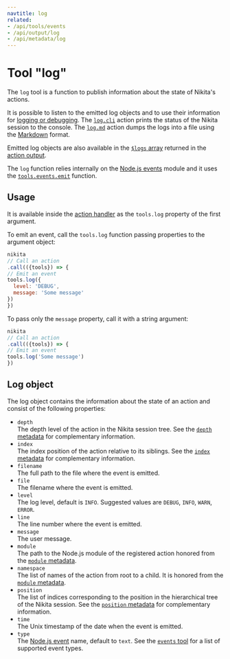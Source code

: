 ```yaml
---
navtitle: log
related:
- /api/tools/events
- /api/output/log
- /api/metadata/log
---
```


# Tool "log"

The `log` tool is a function to publish information about the state of Nikita's actions.

It is possible to listen to the emitted log objects and to use their information for [logging or debugging](/current/guide/logging_debugging). The [`log.cli`](/current/api/log/cli) action prints the status of the Nikita session to the console. The [`log.md`](/current/api/log/md) action dumps the logs into a file using the [Markdown](https://en.wikipedia.org/wiki/Markdown) format.

Emitted log objects are also available in the [`$logs` array](/current/api/output/logs) returned in the [action output](/current/api/output).

The `log` function relies internally on the [Node.js events](https://nodejs.org/api/events.html) module and it uses the [`tools.events.emit`](/current/api/tools/events) function.

## Usage

It is available inside the [action handler](/current/api/handler) as the `tools.log` property of the first argument.

To emit an event, call the `tools.log` function passing properties to the argument object:

```js
nikita
// Call an action
.call(({tools}) => {
// Emit an event
tools.log({
  level: 'DEBUG',
  message: 'Some message'
})
})
```

To pass only the `message` property, call it with a string argument:

```js
nikita
// Call an action
.call(({tools}) => {
// Emit an event
tools.log('Some message')
})
```

## Log object

The log object contains the information about the state of an action and consist of the following properties:

- `depth`   
  The depth level of the action in the Nikita session tree. See the [`depth` metadata](/current/api/metadata/depth) for complementary information.
- `index`   
  The index position of the action relative to its siblings. See the [`index` metadata](/current/api/metadata/index) for complementary information.
- `filename`   
  The full path to the file where the event is emitted.
- `file`   
  The filename where the event is emitted.
- `level`   
  The log level, default is `INFO`. Suggested values are `DEBUG`, `INFO`, `WARN`, `ERROR`.
- `line`   
  The line number where the event is emitted.
- `message`   
  The user message.
- `module`   
  The path to the Node.js module of the registered action honored from the [`module` metadata](/current/api/metadata/module).
- `namespace`   
  The list of names of the action from root to a child. It is honored from the [`module` metadata](/current/api/metadata/module).
- `position`   
  The list of indices corresponding to the position in the hierarchical tree of the Nikita session. See the [`position` metadata](/current/api/metadata/position) for complementary information.
- `time`   
  The Unix timestamp of the date when the event is emitted.
- `type`   
  The [Node.js event](https://nodejs.org/api/events.html) name, default to `text`. See the [`events` tool](/current/api/tools/events/) for a list of supported event types.
